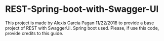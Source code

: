# REST-Spring-boot-with-Swagger-UI
This project is made by Alexis Garcia Pagan 11/22/2018 to provide a base project of REST with SwaggerUI. Spring boot used. Please, if use this code, provide credits to this guide.
